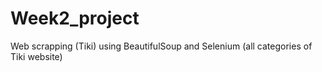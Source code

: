 # Week2_project
Web scrapping (Tiki) using BeautifulSoup and Selenium (all categories of Tiki website)
